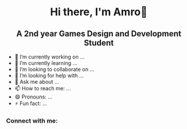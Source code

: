 ### 
<h1 align="center"> Hi there, I'm Amro👋</h1>

  <h2 align="center"> A 2nd year Games Design and Development Student </h2>

- 🔭 I’m currently working on ...
- 🌱 I’m currently learning ...
- 👯 I’m looking to collaborate on ...
- 🤔 I’m looking for help with ...
- 💬 Ask me about ...
- 📫 How to reach me: ...
- 😄 Pronouns: ...
- ⚡ Fun fact: ...
  <br>
###
<!-- Contact Stuff -->
<h3 align = "left" > Connect with me: </h3>
<p align = "left">
<a herf = "www.linkedin.com/in/amro-el-sheikh"


